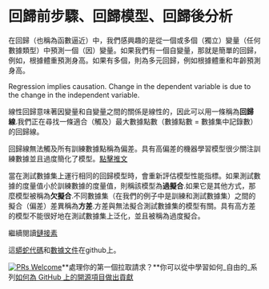 # 回歸前步驟、回歸模型、回歸後分析

在回歸（也稱為函數逼近）中，我們感興趣的是從一個或多個（獨立）變量（任何數據類型）中預測一個（因）變量。如果我們有一個自變量，那就是簡單的回歸，例如，根據體重預測身高。如果有多個，則為多元回歸，例如根據體重和年齡預測身高。

Regression implies causation. Change in the dependent variable is due to the change in the independent variable.

線性回歸意味著因變量和自變量之間的關係是線性的，因此可以用一條稱為**回歸線**.我們正在尋找一條適合（觸及）最大數據點數（數據點數 = 數據集中記錄數）的回歸線。

回歸線無法觸及所有訓練數據點稱為偏差。具有高偏差的機器學習模型很少關注訓練數據並且過度簡化了模型。[點擊推文](https://clicktotweet.com/6Rcfz)

當在測試數據集上運行相同的回歸模型時，會重新評估模型性能指標。如果測試數據的度量值小於訓練數據的度量值，則稱該模型為**過擬合**.如果它是其他方式，那麼模型被稱為**欠擬合**.不同數據集（在我們的例子中是訓練和測試數據集）之間的擬合（偏差）差異稱為**方差**.方差與無法擬合測試數據集的模型有關。具有高方差的模型不能很好地在測試數據集上泛化，並且被稱為過度擬合。

繼續閱讀[鏈接素](https://www.linkedin.com/pulse/simple-linear-regression-overview-nitin-malik/)

這[蟒蛇代碼](https://github.com/drnitinmalik/simple-linear-regression/blob/main/predict-GPA-from-SAT.py)和[數據文件](https://github.com/drnitinmalik/simple-linear-regression/blob/main/SAT-GPA.csv)在github上。

[![PRs Welcome](https://img.shields.io/badge/PRs-welcome-brightgreen.svg?style=flat-square)](https://makeapullrequest.com)**處理你的第一個拉取請求？**你可以從中學習如何_自由的_系列[如何為 GitHub 上的開源項目做出貢獻](https://kcd.im/pull-request)
